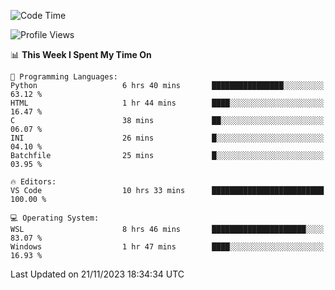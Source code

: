 <!--START_SECTION:waka-->
![Code Time](http://img.shields.io/badge/Code%20Time-386%20hrs%2056%20mins-blue)

![Profile Views](http://img.shields.io/badge/Profile%20Views-31-blue)

📊 **This Week I Spent My Time On** 

```text
💬 Programming Languages: 
Python                   6 hrs 40 mins       ████████████████░░░░░░░░░   63.12 % 
HTML                     1 hr 44 mins        ████░░░░░░░░░░░░░░░░░░░░░   16.47 % 
C                        38 mins             ██░░░░░░░░░░░░░░░░░░░░░░░   06.07 % 
INI                      26 mins             █░░░░░░░░░░░░░░░░░░░░░░░░   04.10 % 
Batchfile                25 mins             █░░░░░░░░░░░░░░░░░░░░░░░░   03.95 % 

🔥 Editors: 
VS Code                  10 hrs 33 mins      █████████████████████████   100.00 % 

💻 Operating System: 
WSL                      8 hrs 46 mins       █████████████████████░░░░   83.07 % 
Windows                  1 hr 47 mins        ████░░░░░░░░░░░░░░░░░░░░░   16.93 % 
```


 Last Updated on 21/11/2023 18:34:34 UTC
<!--END_SECTION:waka-->
